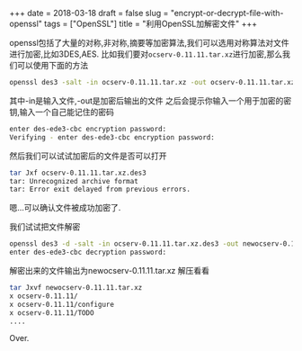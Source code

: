 +++
date = 2018-03-18
draft = false
slug = "encrypt-or-decrypt-file-with-openssl"
tags = ["OpenSSL"]
title = "利用OpenSSL加解密文件"
+++

openssl包括了大量的对称,非对称,摘要等加密算法,我们可以选用对称算法对文件进行加密,比如3DES,AES.
比如我们要对`ocserv-0.11.11.tar.xz`进行加密,那么我们可以使用下面的方法
```zsh
openssl des3 -salt -in ocserv-0.11.11.tar.xz -out ocserv-0.11.11.tar.xz.des3
```
其中-in是输入文件,-out是加密后输出的文件
之后会提示你输入一个用于加密的密钥,输入一个自己能记住的密码
```zsh
enter des-ede3-cbc encryption password:
Verifying - enter des-ede3-cbc encryption password:
```

然后我们可以试试加密后的文件是否可以打开
```zsh
tar Jxf ocserv-0.11.11.tar.xz.des3
tar: Unrecognized archive format
tar: Error exit delayed from previous errors.
```
嗯...可以确认文件被成功加密了.

我们试试把文件解密
```zsh
openssl des3 -d -salt -in ocserv-0.11.11.tar.xz.des3 -out newocserv-0.11.11.tar.xz
enter des-ede3-cbc decryption password:
```
解密出来的文件输出为newocserv-0.11.11.tar.xz
解压看看
```zsh
tar Jxvf newocserv-0.11.11.tar.xz
x ocserv-0.11.11/
x ocserv-0.11.11/configure
x ocserv-0.11.11/TODO
....
```
Over.
